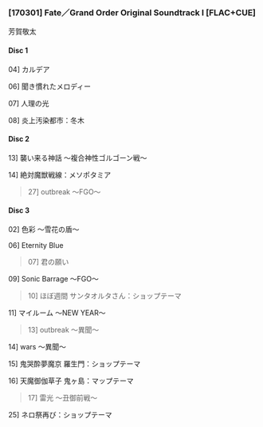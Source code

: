 ### [170301] Fate／Grand Order Original Soundtrack I [FLAC+CUE]

芳賀敬太

#### Disc 1

04] カルデア

06] 聞き慣れたメロディー

07] 人理の光

08] 炎上汚染都市：冬木

#### Disc 2

13] 襲い来る神話 ～複合神性ゴルゴーン戦～

14] 絶対魔獣戦線：メソポタミア

>27] outbreak ～FGO～

#### Disc 3

02] 色彩 ～雪花の盾～

06] Eternity Blue

>07] 君の願い

09] Sonic Barrage ～FGO～

>10] ほぼ週間 サンタオルタさん：ショップテーマ

11] マイルーム ～NEW YEAR～

>13] outbreak ～異聞～

14] wars ～異聞～

15] 鬼哭酔夢魔京 羅生門：ショップテーマ

16] 天魔御伽草子 鬼ヶ島：マップテーマ

>17] 雷光 ～丑御前戦～

25] ネロ祭再び：ショップテーマ
